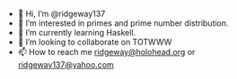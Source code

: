 - 👋 Hi, I’m @ridgeway137
- 👀 I’m interested in primes and prime number distribution.
- 🌱 I’m currently learning Haskell.
- 💞️ I’m looking to collaborate on TOTWWW
- 📫 How to reach me ridgeway@holohead.org or ridgeway137@yahoo.com
<!---
ridgeway137/ridgeway137 is a ✨ special ✨ repository because its `README.md` (this file) appears on your GitHub profile.
You can click the Preview link to take a look at your changes.
--->
